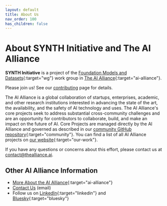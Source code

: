 ```yaml
---
layout: default
title: About Us
nav_order: 100
has_children: false
---
```


# About SYNTH Initiative and The AI Alliance

**SYNTH Initiative** is a project of the [Foundation Models and Datasets](https://thealliance.ai/focus-areas/foundation-models){:target="wg"} work group in [The AI Alliance](https://thealliance.ai){:target="ai-alliance"}. 

Please join us! See our [contributing]({{site.baseurl}}/contributing) page for details.

The AI Alliance is a global collaboration of startups, enterprises, academic, and other research institutions interested in advancing the state of the art, the availability, and the safety of AI technology and uses. The AI Alliance's core projects seek to address substantial cross-community challenges and are an opportunity for contributors to collaborate, build, and make an impact on the future of AI. Core Projects are managed directly by the AI Alliance and governed as described in our [community GitHub repository](https://github.com/The-AI-Alliance/community){:target="community"}. You can find a list of all AI Alliance projects on [our website](https://thealliance.ai/our-work){:target="our-work"}.

If you have any questions or concerns about this effort, please contact us at [contact@thealliance.ai](mailto:contact@thealliance.ai).


## Other AI Alliance Information

* [More About the AI Alliance](https://thealliance.ai/about-aia){:target="ai-alliance"}
* [Contact Us](mailto:contact@thealliance.ai) (email)
* Follow us on [LinkedIn](https://www.linkedin.com/company/the-aialliance/){:target="linkedin"} and [Bluesky](https://bsky.app/profile/aialliance.bsky.social){:target="bluesky"}
